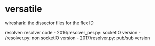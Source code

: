 # versatile
wireshark: the dissector files for the flex ID

resolver: resolver code
	- 2016/resolver_per.py: socketIO version
	-     /resolver.py: non socketIO version
	- 2017/resolver.py: pub/sub version
